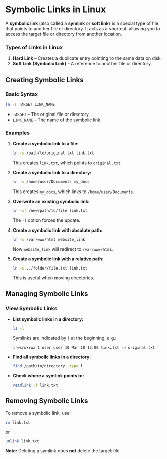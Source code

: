 # **Symbolic Links in Linux**

A **symbolic link** (also called a **symlink** or **soft link**) is a special type of file that points to another file or directory. It acts as a shortcut, allowing you to access the target file or directory from another location.

### **Types of Links in Linux**  
1. **Hard Link** – Creates a duplicate entry pointing to the same data on disk.  
2. **Soft Link (Symbolic Link)** – A reference to another file or directory.


## **Creating Symbolic Links**  

### **Basic Syntax**
```bash
ln -s TARGET LINK_NAME
```
- `TARGET` – The original file or directory.  
- `LINK_NAME` – The name of the symbolic link.

### **Examples**
1. **Create a symbolic link to a file:**
   ```bash
   ln -s /path/to/original.txt link.txt
   ```
   This creates `link.txt`, which points to `original.txt`.

2. **Create a symbolic link to a directory:**
   ```bash
   ln -s /home/user/Documents my_docs
   ```
   This creates `my_docs`, which links to `/home/user/Documents`.

3. **Overwrite an existing symbolic link:**
   ```bash
   ln -sf /new/path/to/file link.txt
   ```
   The `-f` option forces the update.

4. **Create a symbolic link with absolute path:**
   ```bash
   ln -s /var/www/html website_link
   ```
   Now `website_link` will redirect to `/var/www/html`.

5. **Create a symbolic link with a relative path:**
   ```bash
   ln -s ../folder/file.txt link.txt
   ```
   This is useful when moving directories.



## **Managing Symbolic Links**  

### **View Symbolic Links**
- **List symbolic links in a directory:**
  ```bash
  ls -l
  ```
  Symlinks are indicated by `l` at the beginning, e.g.:
  ```
  lrwxrwxrwx 1 user user 10 Mar 10 12:00 link.txt -> original.txt
  ```

- **Find all symbolic links in a directory:**
  ```bash
  find /path/to/directory -type l
  ```

- **Check where a symlink points to:**
  ```bash
  readlink -f link.txt
  ```


## **Removing Symbolic Links**  
To remove a symbolic link, use:
```bash
rm link.txt
```
or
```bash
unlink link.txt
```
**Note:** Deleting a symlink does **not** delete the target file.